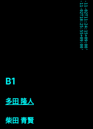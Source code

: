 ```yaml
---
title: Member
category:
tags:
created_at: '2023-11-02T11:24:15+09:00'
updated_at: '2023-11-02T18:25:55+09:00'
published: true
number: 677
---
```


# B1
## [多田 隆人](https://satooru.me/)
<style>
* {
text-size : 120px !important;
color: aqua !important;
background-color: black !important;
}
div{
rotate: 90deg !important;
}
a{
rotate: 90deg !important;
}
</style>
<h2><a href="https://kanakanho.vercel.app/"  style="text-decoration: none;">柴田 青賢</a></h2>
